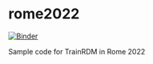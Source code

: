 # rome2022

[![Binder](https://mybinder.org/badge_logo.svg)](https://mybinder.org/v2/gh/raduciobanu/rome2022/HEAD)

Sample code for TrainRDM in Rome 2022
